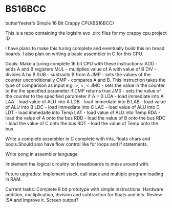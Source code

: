 # BS16BCC
butterYeeter's Simple 16 Bit Crappy CPU(BS16BCC)

This is a repo containing the logisim evo .circ files for my crappy cpu project :D

I have plans to make this turing complete and eventually build this on bread boards. I also plan on writing a basic assembler in C for this CPU.

Goals:
  Make a turing complete 16 bit CPU with these instructions:
    ADD - adds A and B registers
    MUL - multiplies value of A with value of B
    DIV - divides A by B
    SUB - subtracts B from A
    JMP - sets the values of the counter unconditionally
    CMP - compares A and B. This instruction takes the type of comparison as input e.g. >, =, <
    JMC - sets the value in the counter to the the specified parameter if CMP returns true
    JM0 - sets the value of the counter to the specified parameter if A = 0
    LDA - load immediate into A
    LAA - load value of ALU into A
    LDB - load immediate into B
    LAB - load value of ALU into B
    LDC - load immediate into C
    LAC - load value of ALU into C
    LDT - load immedaite into Temp
    LAT - load value of ALU into Temp
    RDA - load the value of A onto the bus 
    RDB - load the value of B onto the bus
    RDC - load the value of C onto the bus
    RDT - load the value of Temp onto the bus
    
  Write a complete assembler in C complete with ints, floats chars and bools.Should also have 
  flow control like for loops and if statements.
  
  Write pong in assembler language
  
  Implement the logical circuitry on breadboards to mess around with.
  
  Future upgrades:
    Implement stack, call stack and multiple program loading in RAM.
  
  
  Current tasks:
    Complete 8 bit prototype with simple instructions.
    Hardware addition, multiplication, division and subtraction for floats and ints.
    Review ISA and improve it.
    Screen output?
    
    
